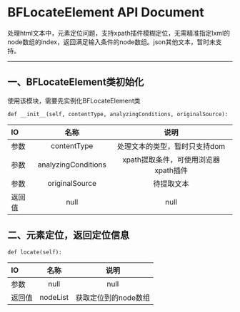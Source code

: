 # BFLocateElement API Document
处理html文本中，元素定位问题，支持xpath插件模糊定位，无需精准指定lxml的node数组的index，返回满足输入条件的node数组。json其他文本，暂时未支持。

---

## 一、BFLocateElement类初始化
使用该模块，需要先实例化BFLocateElement类
```
def __init__(self, contentType, analyzingConditions, originalSource):
```

|IO|名称|说明|
| :--- | :----: | :----: |
|参数| contentType |处理文本的类型，暂时只支持dom|
|参数| analyzingConditions |xpath提取条件，可使用浏览器xpath插件|
|参数| originalSource |待提取文本|
|返回值| null |null|


## 二、元素定位，返回定位信息

```
def locate(self):
```

|IO|名称|说明|
| :--- | :----: | :----: |
|参数| null |null|
|返回值| nodeList |获取定位到的node数组|
